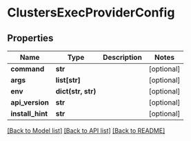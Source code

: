 # ClustersExecProviderConfig

## Properties
Name | Type | Description | Notes
------------ | ------------- | ------------- | -------------
**command** | **str** |  | [optional] 
**args** | **list[str]** |  | [optional] 
**env** | **dict(str, str)** |  | [optional] 
**api_version** | **str** |  | [optional] 
**install_hint** | **str** |  | [optional] 

[[Back to Model list]](../README.md#documentation-for-models) [[Back to API list]](../README.md#documentation-for-api-endpoints) [[Back to README]](../README.md)

